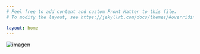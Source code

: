 ```yaml
---
# Feel free to add content and custom Front Matter to this file.
# To modify the layout, see https://jekyllrb.com/docs/themes/#overriding-theme-defaults

layout: home
---
```

![imagen](https://github.com/user-attachments/assets/3d172fe9-3927-4da0-8c44-b2d007b719ea)

